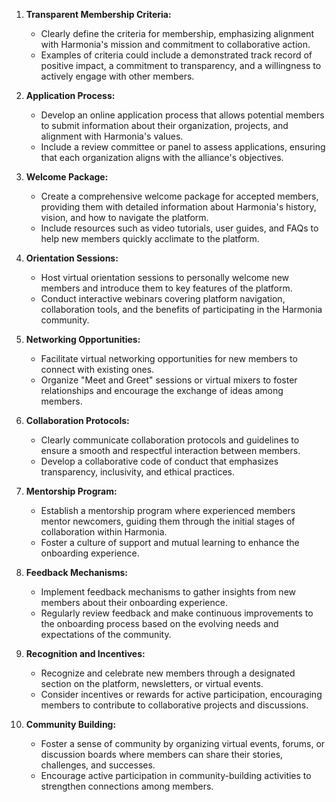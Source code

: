 1. **Transparent Membership Criteria:**
    
    - Clearly define the criteria for membership, emphasizing alignment with Harmonia's mission and commitment to collaborative action.
    - Examples of criteria could include a demonstrated track record of positive impact, a commitment to transparency, and a willingness to actively engage with other members.
2. **Application Process:**
    
    - Develop an online application process that allows potential members to submit information about their organization, projects, and alignment with Harmonia's values.
    - Include a review committee or panel to assess applications, ensuring that each organization aligns with the alliance's objectives.
3. **Welcome Package:**
    
    - Create a comprehensive welcome package for accepted members, providing them with detailed information about Harmonia's history, vision, and how to navigate the platform.
    - Include resources such as video tutorials, user guides, and FAQs to help new members quickly acclimate to the platform.
4. **Orientation Sessions:**
    
    - Host virtual orientation sessions to personally welcome new members and introduce them to key features of the platform.
    - Conduct interactive webinars covering platform navigation, collaboration tools, and the benefits of participating in the Harmonia community.
5. **Networking Opportunities:**
    
    - Facilitate virtual networking opportunities for new members to connect with existing ones.
    - Organize "Meet and Greet" sessions or virtual mixers to foster relationships and encourage the exchange of ideas among members.
6. **Collaboration Protocols:**
    
    - Clearly communicate collaboration protocols and guidelines to ensure a smooth and respectful interaction between members.
    - Develop a collaborative code of conduct that emphasizes transparency, inclusivity, and ethical practices.
7. **Mentorship Program:**
    
    - Establish a mentorship program where experienced members mentor newcomers, guiding them through the initial stages of collaboration within Harmonia.
    - Foster a culture of support and mutual learning to enhance the onboarding experience.
8. **Feedback Mechanisms:**
    
    - Implement feedback mechanisms to gather insights from new members about their onboarding experience.
    - Regularly review feedback and make continuous improvements to the onboarding process based on the evolving needs and expectations of the community.
9. **Recognition and Incentives:**
    
    - Recognize and celebrate new members through a designated section on the platform, newsletters, or virtual events.
    - Consider incentives or rewards for active participation, encouraging members to contribute to collaborative projects and discussions.
10. **Community Building:**
    
    - Foster a sense of community by organizing virtual events, forums, or discussion boards where members can share their stories, challenges, and successes.
    - Encourage active participation in community-building activities to strengthen connections among members.